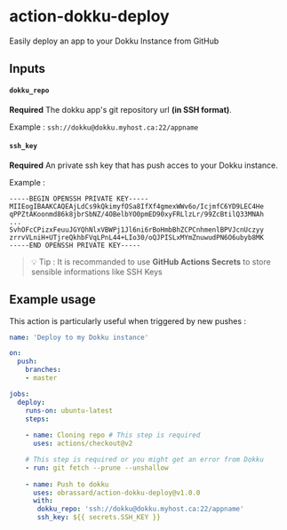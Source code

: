 # action-dokku-deploy
Easily deploy an app to your Dokku Instance from GitHub

## Inputs

#### `dokku_repo`

**Required** The dokku app's git repository url **(in SSH format)**. 

Example : `ssh://dokku@dokku.myhost.ca:22/appname`

#### `ssh_key`

**Required** An private ssh key that has push acces to your Dokku instance. 

Example :

```
-----BEGIN OPENSSH PRIVATE KEY-----
MIIEogIBAAKCAQEAjLdCs9kQkimyfOSa8IfXf4gmexWWv6o/IcjmfC6YD9LEC4He
qPPZtAKoonmd86k8jbrSbNZ/4OBelbYO0pmED90xyFRLlzLr/99ZcBtilQ33MNAh
...
SvhOFcCPizxFeuuJGYQhNlxVBWPj1Jl6ni6rBoHmbBhZCPCnhmenlBPVJcnUczyy
zrrvVLniH+UTjreQkhbFVqLPnL44+LIo30/oQJPISLxMYmZnuwudPN6O6ubyb8MK
-----END OPENSSH PRIVATE KEY-----

```

> :bulb: Tip : It is recommanded to use **GitHub Actions Secrets** to store sensible informations like SSH Keys

## Example usage 

This action is particularly useful when triggered by new pushes :

```yml
name: 'Deploy to my Dokku instance'

on:
  push:
    branches:
    - master

jobs:
  deploy:
    runs-on: ubuntu-latest
    steps:
    
    - name: Cloning repo # This step is required
      uses: actions/checkout@v2

    # This step is required or you might get an error from Dokku
    - run: git fetch --prune --unshallow 
  
    - name: Push to dokku
      uses: obrassard/action-dokku-deploy@v1.0.0
      with:
       dokku_repo: 'ssh://dokku@dokku.myhost.ca:22/appname'
       ssh_key: ${{ secrets.SSH_KEY }}
```

